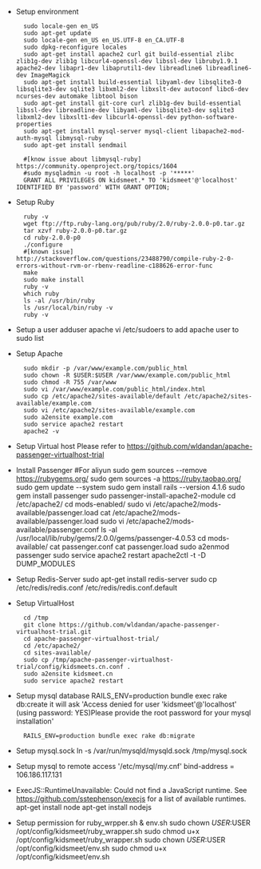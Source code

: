 * Setup environment

		sudo locale-gen en_US
		sudo apt-get update
		sudo locale-gen en_US en_US.UTF-8 en_CA.UTF-8
		sudo dpkg-reconfigure locales
		sudo apt-get install apache2 curl git build-essential zlibc zlib1g-dev zlib1g libcurl4-openssl-dev libssl-dev libruby1.9.1 apache2-dev libapr1-dev libaprutil1-dev libreadline6 libreadline6-dev ImageMagick
		sudo apt-get install build-essential libyaml-dev libsqlite3-0 libsqlite3-dev sqlite3 libxml2-dev libxslt-dev autoconf libc6-dev ncurses-dev automake libtool bison
		sudo apt-get install git-core curl zlib1g-dev build-essential libssl-dev libreadline-dev libyaml-dev libsqlite3-dev sqlite3 libxml2-dev libxslt1-dev libcurl4-openssl-dev python-software-properties
		sudo apt-get install mysql-server mysql-client libapache2-mod-auth-mysql libmysql-ruby
		sudo apt-get install sendmail

		#[know issue about libmysql-ruby] https://community.openproject.org/topics/1604
		#sudo mysqladmin -u root -h localhost -p '*****'
		GRANT ALL PRIVILEGES ON kidsmeet.* TO 'kidsmeet'@'localhost' IDENTIFIED BY 'password' WITH GRANT OPTION;


* Setup Ruby

		ruby -v
		wget ftp://ftp.ruby-lang.org/pub/ruby/2.0/ruby-2.0.0-p0.tar.gz
		tar xzvf ruby-2.0.0-p0.tar.gz
		cd ruby-2.0.0-p0
		./configure
		#[known issue] http://stackoverflow.com/questions/23488790/compile-ruby-2-0-errors-without-rvm-or-rbenv-readline-c188626-error-func
		make
		sudo make install
		ruby -v
		which ruby
		ls -al /usr/bin/ruby
		ls /usr/local/bin/ruby -v
		ruby -v


* Setup a user
        adduser apache
        vi /etc/sudoers to add apache user to sudo list


* Setup Apache

		sudo mkdir -p /var/www/example.com/public_html
		sudo chown -R $USER:$USER /var/www/example.com/public_html
		sudo chmod -R 755 /var/www
		sudo vi /var/www/example.com/public_html/index.html
		sudo cp /etc/apache2/sites-available/default /etc/apache2/sites-available/example.com
		sudo vi /etc/apache2/sites-available/example.com
		sudo a2ensite example.com
		sudo service apache2 restart
		apache2 -v

* Setup Virtual host
        Please refer to https://github.com/wldandan/apache-passenger-virtualhost-trial

* Install Passenger
        #For aliyun
        sudo gem sources --remove https://rubygems.org/
        sudo gem sources -a https://ruby.taobao.org/
		sudo gem update --system
		sudo gem install rails --version 4.1.6
		sudo gem install passenger
		sudo passenger-install-apache2-module
		cd /etc/apache2/
		cd mods-enabled/
		sudo vi /etc/apache2/mods-available/passenger.load
		cat /etc/apache2/mods-available/passenger.load
		sudo vi /etc/apache2/mods-available/passenger.conf
		ls -al /usr/local/lib/ruby/gems/2.0.0/gems/passenger-4.0.53
		cd mods-available/
		cat passenger.conf
		cat passenger.load
		sudo a2enmod passenger
		sudo service apache2 restart
		apache2ctl -t -D DUMP_MODULES

* Setup Redis-Server
        sudo apt-get install redis-server
		sudo cp /etc/redis/redis.conf /etc/redis/redis.conf.default

* Setup VirtualHost

		cd /tmp
		git clone https://github.com/wldandan/apache-passenger-virtualhost-trial.git
		cd apache-passenger-virtualhost-trial/
		cd /etc/apache2/
		cd sites-available/
		sudo cp /tmp/apache-passenger-virtualhost-trial/config/kidsmeets.cn.conf .
		sudo a2ensite kidsmeet.cn
		sudo service apache2 restart

* Setup mysql database
        RAILS_ENV=production bundle exec rake db:create
            it will ask 'Access denied for user 'kidsmeet'@'localhost' (using password: YES)Please provide the root password for your mysql installation'

        RAILS_ENV=production bundle exec rake db:migrate

* Setup mysql.sock
    ln -s /var/run/mysqld/mysqld.sock /tmp/mysql.sock

* Setup mysql to remote access '/etc/mysql/my.cnf'
    bind-address  = 106.186.117.131

* ExecJS::RuntimeUnavailable: Could not find a JavaScript runtime. See https://github.com/sstephenson/execjs for a list of available runtimes.
    apt-get install node
    apt-get install nodejs

* Setup permission for ruby_wrpper.sh & env.sh
    sudo chown $USER:$USER /opt/config/kidsmeet/ruby_wrapper.sh
    sudo chmod u+x /opt/config/kidsmeet/ruby_wrapper.sh
    sudo chown $USER:$USER /opt/config/kidsmeet/env.sh
    sudo chmod u+x /opt/config/kidsmeet/env.sh